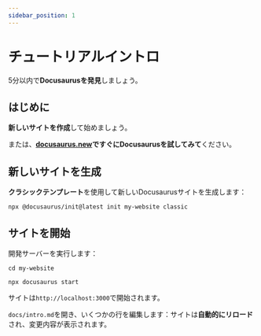 ```yaml
---
sidebar_position: 1
---
```


# チュートリアルイントロ

5分以内で**Docusaurusを発見**しましょう。

## はじめに

**新しいサイトを作成**して始めましょう。

または、**[docusaurus.new](https://docusaurus.new)**で**すぐにDocusaurusを試してみて**ください。

## 新しいサイトを生成

**クラシックテンプレート**を使用して新しいDocusaurusサイトを生成します：

```shell
npx @docusaurus/init@latest init my-website classic
```

## サイトを開始

開発サーバーを実行します：

```shell
cd my-website

npx docusaurus start
```

サイトは`http://localhost:3000`で開始されます。

`docs/intro.md`を開き、いくつかの行を編集します：サイトは**自動的にリロード**され、変更内容が表示されます。